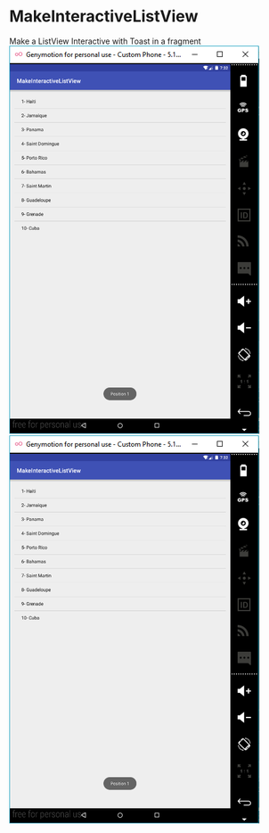 # MakeInteractiveListView
Make a ListView Interactive with Toast in a fragment
<a href="InteractiveListView.png" title="ListView"><img src="InteractiveListView.png" /></a>
<img src="InteractiveListView.png" alt="ListView" />
